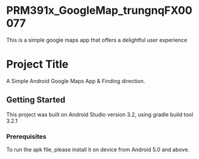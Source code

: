 # PRM391x_GoogleMap_trungnqFX00077

This is  a simple google maps app that offers a delightful user experience
# Project Title

A Simple Android Google Maps App & Finding direction.

## Getting Started

This project was built on Android Studio version 3.2, using gradle build tool 3.2.1

### Prerequisites

To run the apk file, please install it on device from Android 5.0 and above.
